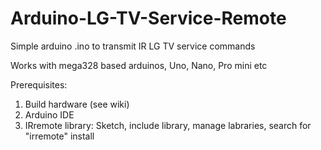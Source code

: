 # Arduino-LG-TV-Service-Remote
Simple arduino .ino to transmit IR LG TV service commands

Works with mega328 based arduinos, Uno, Nano, Pro mini etc 

Prerequisites:
1. Build hardware (see wiki)
2. Arduino IDE
3. IRremote library: Sketch, include library, manage labraries, search for "irremote" install
